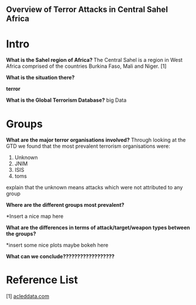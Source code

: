 <h2> Overview of Terror Attacks in Central Sahel Africa <h2>

<h1> Intro </h1>

<b>What is the Sahel region of Africa? </b>
The Central Sahel is a region in West Africa comprised of the countries Burkina Faso, Mali and Niger. [1]

<b>What is the situation there?</b>

<b>terror</b>

<b>What is the Global Terrorism Database?</b>
big Data

<h1> Groups </h1>

<b>What are the major terror organisations involved?</b>
Through looking at the GTD we found that the most prevalent terrorism organisations were:

1. Unknown
2. JNIM
3. ISIS
4. toms

explain that the unknown means attacks which were not attributed to any group

<b>Where are the different groups most prevalent?</b>

*Insert a nice map here
<object type="text/html" data="{{ site.baseurl }}/MapPlot2.html"  width="1200" height="400" style="border: none; padding: 0; width:80%; height:50vw"></object>

<b>What are the differences in terms of attack/target/weapon types between the groups?</b>

*insert some nice plots maybe bokeh here 

<b>What can we conclude??????????????????</b>

<h1> Reference List </h1>
[1] <a href="https://acleddata.com/conflict-watchlist-2024/sahel/" target="_blank">acleddata.com</a>